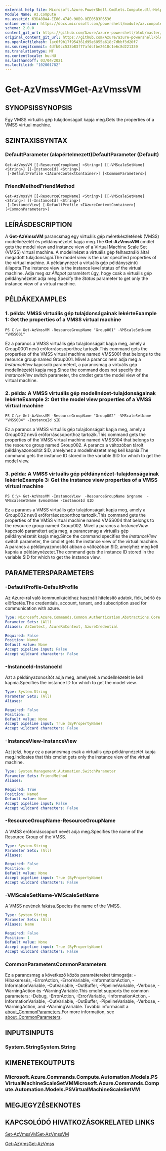 ```yaml
---
external help file: Microsoft.Azure.PowerShell.Cmdlets.Compute.dll-Help.xml
Module Name: Az.Compute
ms.assetid: 63D48BA4-EE80-4740-90B9-0EE05B3F6536
online version: https://docs.microsoft.com/powershell/module/az.compute/get-azvmssvm
schema: 2.0.0
content_git_url: https://github.com/Azure/azure-powershell/blob/master/src/Compute/Compute/help/Get-AzVmssVM.md
original_content_git_url: https://github.com/Azure/azure-powershell/blob/master/src/Compute/Compute/help/Get-AzVmssVM.md
ms.openlocfilehash: 1ac6f9b17f954361d95e6855a618c7dbbf3d20f7
ms.sourcegitcommit: 4dfb0cc533b83f77afdcfbe2618c1e6c8d221330
ms.translationtype: MT
ms.contentlocale: hu-HU
ms.lasthandoff: 03/04/2021
ms.locfileid: "102001782"
---
```

# <span data-ttu-id="0abe9-101">Get-AzVmssVM</span><span class="sxs-lookup"><span data-stu-id="0abe9-101">Get-AzVmssVM</span></span>

## <span data-ttu-id="0abe9-102">SYNOPSIS</span><span class="sxs-lookup"><span data-stu-id="0abe9-102">SYNOPSIS</span></span>
<span data-ttu-id="0abe9-103">Egy VMSS virtuális gép tulajdonságait kapja meg.</span><span class="sxs-lookup"><span data-stu-id="0abe9-103">Gets the properties of a VMSS virtual machine.</span></span>

## <span data-ttu-id="0abe9-104">SZINTAXIS</span><span class="sxs-lookup"><span data-stu-id="0abe9-104">SYNTAX</span></span>

### <span data-ttu-id="0abe9-105">DefaultParameter (alapértelmezett)</span><span class="sxs-lookup"><span data-stu-id="0abe9-105">DefaultParameter (Default)</span></span>
```
Get-AzVmssVM [[-ResourceGroupName] <String>] [[-VMScaleSetName] <String>] [[-InstanceId] <String>]
 [-DefaultProfile <IAzureContextContainer>] [<CommonParameters>]
```

### <span data-ttu-id="0abe9-106">FriendMethod</span><span class="sxs-lookup"><span data-stu-id="0abe9-106">FriendMethod</span></span>
```
Get-AzVmssVM [[-ResourceGroupName] <String>] [[-VMScaleSetName] <String>] [[-InstanceId] <String>]
 [-InstanceView] [-DefaultProfile <IAzureContextContainer>] [<CommonParameters>]
```

## <span data-ttu-id="0abe9-107">LEÍRÁS</span><span class="sxs-lookup"><span data-stu-id="0abe9-107">DESCRIPTION</span></span>
<span data-ttu-id="0abe9-108">A **Get-AzVmssVM** parancsmag egy virtuális gép méretkészletének (VMSS) modellnézetét és példánynézetét kapja meg.</span><span class="sxs-lookup"><span data-stu-id="0abe9-108">The **Get-AzVmssVM** cmdlet gets the model view and instance view of a Virtual Machine Scale Set (VMSS) virtual machine.</span></span>
<span data-ttu-id="0abe9-109">A modellnézet a virtuális gép felhasználó által megadott tulajdonságai.</span><span class="sxs-lookup"><span data-stu-id="0abe9-109">The model view is the user specified properties of the virtual machine.</span></span>
<span data-ttu-id="0abe9-110">A példánynézet a virtuális gép példányszintű állapota.</span><span class="sxs-lookup"><span data-stu-id="0abe9-110">The instance view is the instance level status of the virtual machine.</span></span>
<span data-ttu-id="0abe9-111">Adja meg *az Állapot* paramétert úgy, hogy csak a virtuális gép példánynézetét adja meg.</span><span class="sxs-lookup"><span data-stu-id="0abe9-111">Specify the *Status* parameter to get only the instance view of a virtual machine.</span></span>

## <span data-ttu-id="0abe9-112">PÉLDÁK</span><span class="sxs-lookup"><span data-stu-id="0abe9-112">EXAMPLES</span></span>

### <span data-ttu-id="0abe9-113">1. példa: VMSS virtuális gép tulajdonságainak lekérte</span><span class="sxs-lookup"><span data-stu-id="0abe9-113">Example 1: Get the properties of a VMSS virtual machine</span></span>
```
PS C:\> Get-AzVmssVM -ResourceGroupName "Group001" -VMScaleSetName "VMSS001"
```

<span data-ttu-id="0abe9-114">Ez a parancs a VMSS virtuális gép tulajdonságait kapja meg, amely a Group0001 nevű erőforráscsoporthoz tartozik.</span><span class="sxs-lookup"><span data-stu-id="0abe9-114">This command gets the properties of the VMSS virtual machine named VMSS001 that belongs to the resource group named Group001.</span></span>
<span data-ttu-id="0abe9-115">Mivel a parancs nem adja meg a *InstanceView* kapcsoló paramétert, a parancsmag a virtuális gép modellnézetét kapja meg.</span><span class="sxs-lookup"><span data-stu-id="0abe9-115">Since the command does not specify the *InstanceView* switch parameter, the cmdlet gets the model view of the virtual machine.</span></span>

### <span data-ttu-id="0abe9-116">2. példa: A VMSS virtuális gép modellnézet-tulajdonságainak lekérte</span><span class="sxs-lookup"><span data-stu-id="0abe9-116">Example 2: Get the model view properties of a VMSS virtual machine</span></span>
```
PS C:\> Get-AzVmssVM -ResourceGroupName "Group002" -VMScaleSetName "VMSS004" -InstanceId $ID
```

<span data-ttu-id="0abe9-117">Ez a parancs a VMSS virtuális gép tulajdonságait kapja meg, amely a Group002 nevű erőforráscsoporthoz tartozik.</span><span class="sxs-lookup"><span data-stu-id="0abe9-117">This command gets the properties of the VMSS virtual machine named VMSS004 that belongs to the resource group named Group002.</span></span>
<span data-ttu-id="0abe9-118">A parancs a változóban tárolt példányazonosítót $ID, amelyhez a modellnézetet meg kell kapnia.</span><span class="sxs-lookup"><span data-stu-id="0abe9-118">The command gets the instance ID stored in the variable $ID for which to get the model view.</span></span>

### <span data-ttu-id="0abe9-119">3. példa: A VMSS virtuális gép példánynézet-tulajdonságainak lekérte</span><span class="sxs-lookup"><span data-stu-id="0abe9-119">Example 3: Get the instance view properties of a VMSS virtual machine</span></span>
```
PS C:\> Get-AzVmssVM -InstanceView  -ResourceGroupName $rgname  -VMScaleSetName $vmssName -InstanceId $ID
```

<span data-ttu-id="0abe9-120">Ez a parancs a VMSS virtuális gép tulajdonságait kapja meg, amely a Group002 nevű erőforráscsoporthoz tartozik.</span><span class="sxs-lookup"><span data-stu-id="0abe9-120">This command gets the properties of the VMSS virtual machine named VMSS004 that belongs to the resource group named Group002.</span></span>
<span data-ttu-id="0abe9-121">Mivel a parancs a *InstanceView* kapcsoló paramétert adja meg, a parancsmag a virtuális gép példánynézetét kapja meg.</span><span class="sxs-lookup"><span data-stu-id="0abe9-121">Since the command specifies the *InstanceView* switch parameter, the cmdlet gets the instance view of the virtual machine.</span></span>
<span data-ttu-id="0abe9-122">A parancs a példányazonosítót abban a változóban $ID, amelyhez meg kell kapnia a példánynézetet.</span><span class="sxs-lookup"><span data-stu-id="0abe9-122">The command gets the instance ID stored in the variable $ID for which to get the instance view.</span></span>

## <span data-ttu-id="0abe9-123">PARAMETERS</span><span class="sxs-lookup"><span data-stu-id="0abe9-123">PARAMETERS</span></span>

### <span data-ttu-id="0abe9-124">-DefaultProfile</span><span class="sxs-lookup"><span data-stu-id="0abe9-124">-DefaultProfile</span></span>
<span data-ttu-id="0abe9-125">Az Azure-ral való kommunikációhoz használt hitelesítő adatok, fiók, bérlő és előfizetés.</span><span class="sxs-lookup"><span data-stu-id="0abe9-125">The credentials, account, tenant, and subscription used for communication with azure.</span></span>

```yaml
Type: Microsoft.Azure.Commands.Common.Authentication.Abstractions.Core.IAzureContextContainer
Parameter Sets: (All)
Aliases: AzContext, AzureRmContext, AzureCredential

Required: False
Position: Named
Default value: None
Accept pipeline input: False
Accept wildcard characters: False
```

### <span data-ttu-id="0abe9-126">-InstanceId</span><span class="sxs-lookup"><span data-stu-id="0abe9-126">-InstanceId</span></span>
<span data-ttu-id="0abe9-127">Azt a példányazonosítót adja meg, amelynek a modellnézetét le kell kapnia.</span><span class="sxs-lookup"><span data-stu-id="0abe9-127">Specifies the instance ID for which to get the model view.</span></span>

```yaml
Type: System.String
Parameter Sets: (All)
Aliases:

Required: False
Position: 2
Default value: None
Accept pipeline input: True (ByPropertyName)
Accept wildcard characters: False
```

### <span data-ttu-id="0abe9-128">-InstanceView</span><span class="sxs-lookup"><span data-stu-id="0abe9-128">-InstanceView</span></span>
<span data-ttu-id="0abe9-129">Azt jelzi, hogy ez a parancsmag csak a virtuális gép példánynézetét kapja meg.</span><span class="sxs-lookup"><span data-stu-id="0abe9-129">Indicates that this cmdlet gets only the instance view of the virtual machine.</span></span>

```yaml
Type: System.Management.Automation.SwitchParameter
Parameter Sets: FriendMethod
Aliases:

Required: True
Position: Named
Default value: None
Accept pipeline input: False
Accept wildcard characters: False
```

### <span data-ttu-id="0abe9-130">-ResourceGroupName</span><span class="sxs-lookup"><span data-stu-id="0abe9-130">-ResourceGroupName</span></span>
<span data-ttu-id="0abe9-131">A VMSS erőforráscsoport nevét adja meg.</span><span class="sxs-lookup"><span data-stu-id="0abe9-131">Specifies the name of the Resource Group of the VMSS.</span></span>

```yaml
Type: System.String
Parameter Sets: (All)
Aliases:

Required: False
Position: 0
Default value: None
Accept pipeline input: True (ByPropertyName)
Accept wildcard characters: False
```

### <span data-ttu-id="0abe9-132">-VMScaleSetName</span><span class="sxs-lookup"><span data-stu-id="0abe9-132">-VMScaleSetName</span></span>
<span data-ttu-id="0abe9-133">A VMSS nevének fakása.</span><span class="sxs-lookup"><span data-stu-id="0abe9-133">Species the name of the VMSS.</span></span>

```yaml
Type: System.String
Parameter Sets: (All)
Aliases: Name

Required: False
Position: 1
Default value: None
Accept pipeline input: True (ByPropertyName)
Accept wildcard characters: False
```

### <span data-ttu-id="0abe9-134">CommonParameters</span><span class="sxs-lookup"><span data-stu-id="0abe9-134">CommonParameters</span></span>
<span data-ttu-id="0abe9-135">Ez a parancsmag a következő közös paramétereket támogatja: -Hibakeresés, -ErrorAction, -ErrorVariable, -InformationAction, -InformationVariable, -OutVariable, -OutBuffer, -PipelineVariable, -Verbose, -WarningAction és -WarningVariable.</span><span class="sxs-lookup"><span data-stu-id="0abe9-135">This cmdlet supports the common parameters: -Debug, -ErrorAction, -ErrorVariable, -InformationAction, -InformationVariable, -OutVariable, -OutBuffer, -PipelineVariable, -Verbose, -WarningAction, and -WarningVariable.</span></span> <span data-ttu-id="0abe9-136">További információt a [about_CommonParameters.](http://go.microsoft.com/fwlink/?LinkID=113216)</span><span class="sxs-lookup"><span data-stu-id="0abe9-136">For more information, see [about_CommonParameters](http://go.microsoft.com/fwlink/?LinkID=113216).</span></span>

## <span data-ttu-id="0abe9-137">INPUTS</span><span class="sxs-lookup"><span data-stu-id="0abe9-137">INPUTS</span></span>

### <span data-ttu-id="0abe9-138">System.String</span><span class="sxs-lookup"><span data-stu-id="0abe9-138">System.String</span></span>

## <span data-ttu-id="0abe9-139">KIMENETEK</span><span class="sxs-lookup"><span data-stu-id="0abe9-139">OUTPUTS</span></span>

### <span data-ttu-id="0abe9-140">Microsoft.Azure.Commands.Compute.Automation.Models.PSVirtualMachineScaleSetVM</span><span class="sxs-lookup"><span data-stu-id="0abe9-140">Microsoft.Azure.Commands.Compute.Automation.Models.PSVirtualMachineScaleSetVM</span></span>

## <span data-ttu-id="0abe9-141">MEGJEGYZÉSEK</span><span class="sxs-lookup"><span data-stu-id="0abe9-141">NOTES</span></span>

## <span data-ttu-id="0abe9-142">KAPCSOLÓDÓ HIVATKOZÁSOK</span><span class="sxs-lookup"><span data-stu-id="0abe9-142">RELATED LINKS</span></span>

[<span data-ttu-id="0abe9-143">Set-AzVmssVM</span><span class="sxs-lookup"><span data-stu-id="0abe9-143">Set-AzVmssVM</span></span>](./Set-AzVmssVM.md)

[<span data-ttu-id="0abe9-144">Get-AzVms</span><span class="sxs-lookup"><span data-stu-id="0abe9-144">Get-AzVmss</span></span>](./Get-AzVmss.md)


